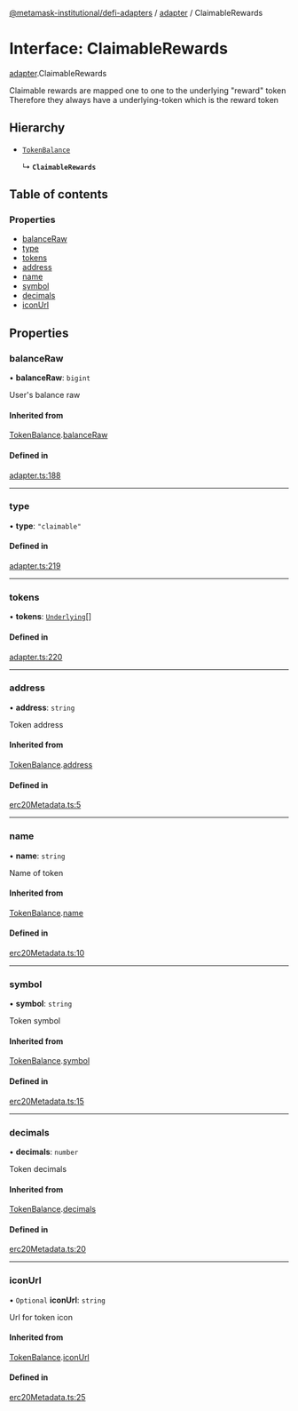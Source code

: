 [@metamask-institutional/defi-adapters](../README.md) / [adapter](../modules/adapter.md) / ClaimableRewards

# Interface: ClaimableRewards

[adapter](../modules/adapter.md).ClaimableRewards

Claimable rewards are mapped one to one to the underlying "reward" token
Therefore they always have a underlying-token which is the reward token

## Hierarchy

- [`TokenBalance`](adapter.TokenBalance.md)

  ↳ **`ClaimableRewards`**

## Table of contents

### Properties

- [balanceRaw](adapter.ClaimableRewards.md#balanceraw)
- [type](adapter.ClaimableRewards.md#type)
- [tokens](adapter.ClaimableRewards.md#tokens)
- [address](adapter.ClaimableRewards.md#address)
- [name](adapter.ClaimableRewards.md#name)
- [symbol](adapter.ClaimableRewards.md#symbol)
- [decimals](adapter.ClaimableRewards.md#decimals)
- [iconUrl](adapter.ClaimableRewards.md#iconurl)

## Properties

### balanceRaw

• **balanceRaw**: `bigint`

User's balance raw

#### Inherited from

[TokenBalance](adapter.TokenBalance.md).[balanceRaw](adapter.TokenBalance.md#balanceraw)

#### Defined in

[adapter.ts:188](https://github.com/consensys-vertical-apps/mmi-defi-adapters/blob/main/src/types/adapter.ts#L188)

___

### type

• **type**: ``"claimable"``

#### Defined in

[adapter.ts:219](https://github.com/consensys-vertical-apps/mmi-defi-adapters/blob/main/src/types/adapter.ts#L219)

___

### tokens

• **tokens**: [`Underlying`](adapter.Underlying.md)[]

#### Defined in

[adapter.ts:220](https://github.com/consensys-vertical-apps/mmi-defi-adapters/blob/main/src/types/adapter.ts#L220)

___

### address

• **address**: `string`

Token address

#### Inherited from

[TokenBalance](adapter.TokenBalance.md).[address](adapter.TokenBalance.md#address)

#### Defined in

[erc20Metadata.ts:5](https://github.com/consensys-vertical-apps/mmi-defi-adapters/blob/main/src/types/erc20Metadata.ts#L5)

___

### name

• **name**: `string`

Name of token

#### Inherited from

[TokenBalance](adapter.TokenBalance.md).[name](adapter.TokenBalance.md#name)

#### Defined in

[erc20Metadata.ts:10](https://github.com/consensys-vertical-apps/mmi-defi-adapters/blob/main/src/types/erc20Metadata.ts#L10)

___

### symbol

• **symbol**: `string`

Token symbol

#### Inherited from

[TokenBalance](adapter.TokenBalance.md).[symbol](adapter.TokenBalance.md#symbol)

#### Defined in

[erc20Metadata.ts:15](https://github.com/consensys-vertical-apps/mmi-defi-adapters/blob/main/src/types/erc20Metadata.ts#L15)

___

### decimals

• **decimals**: `number`

Token decimals

#### Inherited from

[TokenBalance](adapter.TokenBalance.md).[decimals](adapter.TokenBalance.md#decimals)

#### Defined in

[erc20Metadata.ts:20](https://github.com/consensys-vertical-apps/mmi-defi-adapters/blob/main/src/types/erc20Metadata.ts#L20)

___

### iconUrl

• `Optional` **iconUrl**: `string`

Url for token icon

#### Inherited from

[TokenBalance](adapter.TokenBalance.md).[iconUrl](adapter.TokenBalance.md#iconurl)

#### Defined in

[erc20Metadata.ts:25](https://github.com/consensys-vertical-apps/mmi-defi-adapters/blob/main/src/types/erc20Metadata.ts#L25)
